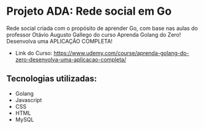 # Projeto ADA: Rede social em Go

Rede social criada com o propósito de aprender Go, com base nas aulas do professor Otávio Augusto Gallego do curso Aprenda Golang do Zero! Desenvolva uma APLICAÇÃO COMPLETA!
* Link do Curso: https://www.udemy.com/course/aprenda-golang-do-zero-desenvolva-uma-aplicacao-completa/


## Tecnologias utilizadas:
* Golang
* Javascript
* CSS
* HTML
* MySQL

